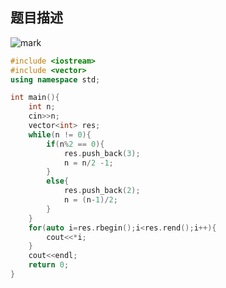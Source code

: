 ## 题目描述
![mark](http://omwiezyrk.bkt.clouddn.com/blog/20180921/155722712.png)
```c++
#include <iostream>
#include <vector>
using namespace std;

int main(){
    int n;
    cin>>n;
    vector<int> res;
    while(n != 0){
    	if(n%2 == 0){
    		res.push_back(3); 
        	n = n/2 -1;
   		}
    	else{
    		res.push_back(2); 
        	n = (n-1)/2;
    	}
    }
	for(auto i=res.rbegin();i<res.rend();i++){
    	cout<<*i;
    }
    cout<<endl;
	return 0;
}
```